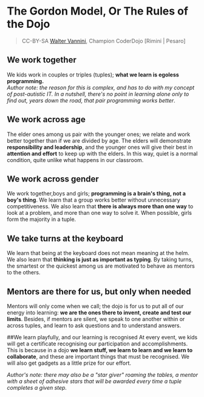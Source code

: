 # The Gordon Model, Or The Rules of the Dojo
> CC-BY-SA [Walter Vannini](mailto:ipse@waltervannini.it), Champion CoderDojo [Rimini | Pesaro]



## We work together
We kids work in couples or triples (tuples); **what we learn is  egoless programming.** <br />
*Author note: the reason for this is complex, and has to do with my concept of post-autistic IT. In a nutshell, there's no point in learning alone only to find out, years down the road, that pair programming works better*.

## We work across age
The elder ones among us pair with the younger ones; we relate and work better together than if we are divided by age. The elders will demonstrate **responsibility and leadership**, and the younger ones will give their best in **attention and effort** to keep up with the elders. In this way, quiet is a normal condition, quite unlike what happens in our classroom.

## We work across gender
We work together,boys and girls; **programming is a brain's thing, not a boy's thing**. We learn that a group works better without unnecessary competitiveness. We also learn that **there is always more than one way** to look at a problem, and more than one way to solve it. When possible, girls form the majority in a tuple.

## We take turns at the keyboard
We learn that being at the keyboard does not mean meaning at the helm. We also learn that **thinking is just as important as typing**. By taking turns, the smartest or the quickest among us are motivated to behave as mentors to the others.

## Mentors are there for us, but only when needed
Mentors will only come when we call; the dojo is for us to put all of our energy into learning: **we are the ones there to invent, create and test our limits**. Besides, if mentors are silent, we speak to one another within or across tuples, and learn to ask questions and to understand answers.

##We learn playfully, and our learning is recognised
At every event, we kids will get a certificate recognising our participation and accomplishments. This is because in a dojo **we learn stuff, we learn to learn and we learn to collaborate**, and these are  important things that must be recognised. We will also get gadgets as a little prize for our effort.

*Author's note: there may also be a "star giver" roaming the tables, a mentor with a sheet of adhesive stars that will be awarded every time a tuple completes a given step.*
